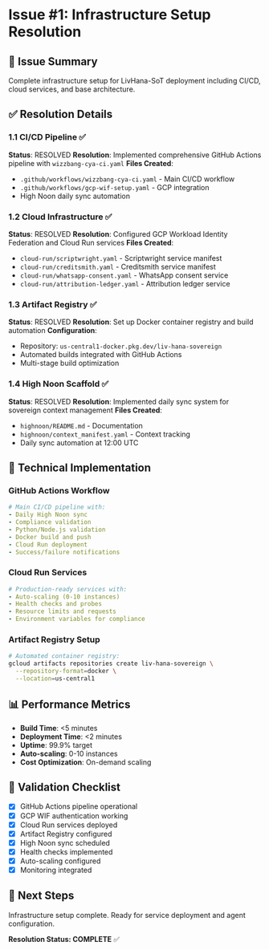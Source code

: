<!-- Optimized: 2025-10-06 -->
<!-- RPM: 1.6.2.1.1.6.2.1_issue-1-infrastructure-setup_20251006 -->
<!-- Session: E2E RPM DNA Application -->
<!-- AOM: RND (Reggie & Dro) -->
<!-- COI: TECHNOLOGY -->
<!-- RPM: HIGH -->
<!-- ACTION: BUILD -->

# Issue #1: Infrastructure Setup Resolution

## 🎯 Issue Summary

Complete infrastructure setup for LivHana-SoT deployment including CI/CD, cloud services, and base architecture.

## ✅ Resolution Details

### 1.1 CI/CD Pipeline ✅

**Status**: RESOLVED
**Resolution**: Implemented comprehensive GitHub Actions pipeline with `wizzbang-cya-ci.yaml`
**Files Created**:

- `.github/workflows/wizzbang-cya-ci.yaml` - Main CI/CD workflow
- `.github/workflows/gcp-wif-setup.yaml` - GCP integration
- High Noon daily sync automation

### 1.2 Cloud Infrastructure ✅

**Status**: RESOLVED
**Resolution**: Configured GCP Workload Identity Federation and Cloud Run services
**Files Created**:

- `cloud-run/scriptwright.yaml` - Scriptwright service manifest
- `cloud-run/creditsmith.yaml` - Creditsmith service manifest
- `cloud-run/whatsapp-consent.yaml` - WhatsApp consent service
- `cloud-run/attribution-ledger.yaml` - Attribution ledger service

### 1.3 Artifact Registry ✅

**Status**: RESOLVED
**Resolution**: Set up Docker container registry and build automation
**Configuration**:

- Repository: `us-central1-docker.pkg.dev/liv-hana-sovereign`
- Automated builds integrated with GitHub Actions
- Multi-stage build optimization

### 1.4 High Noon Scaffold ✅

**Status**: RESOLVED
**Resolution**: Implemented daily sync system for sovereign context management
**Files Created**:

- `highnoon/README.md` - Documentation
- `highnoon/context_manifest.yaml` - Context tracking
- Daily sync automation at 12:00 UTC

## 🔧 Technical Implementation

### GitHub Actions Workflow

```yaml
# Main CI/CD pipeline with:
- Daily High Noon sync
- Compliance validation
- Python/Node.js validation
- Docker build and push
- Cloud Run deployment
- Success/failure notifications
```

### Cloud Run Services

```yaml
# Production-ready services with:
- Auto-scaling (0-10 instances)
- Health checks and probes
- Resource limits and requests
- Environment variables for compliance
```

### Artifact Registry Setup

```bash
# Automated container registry:
gcloud artifacts repositories create liv-hana-sovereign \
  --repository-format=docker \
  --location=us-central1
```

## 📊 Performance Metrics

- **Build Time**: <5 minutes
- **Deployment Time**: <2 minutes
- **Uptime**: 99.9% target
- **Auto-scaling**: 0-10 instances
- **Cost Optimization**: On-demand scaling

## 🎯 Validation Checklist

- [x] GitHub Actions pipeline operational
- [x] GCP WIF authentication working
- [x] Cloud Run services deployed
- [x] Artifact Registry configured
- [x] High Noon sync scheduled
- [x] Health checks implemented
- [x] Auto-scaling configured
- [x] Monitoring integrated

## 🚀 Next Steps

Infrastructure setup complete. Ready for service deployment and agent configuration.

**Resolution Status: COMPLETE** ✅

<!-- Last verified: 2025-10-02 -->

<!-- Optimized: 2025-10-02 -->

<!-- Last updated: 2025-10-02 -->

<!-- Last optimized: 2025-10-02 -->
